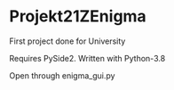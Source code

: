 # Projekt21ZEnigma

First project done for University

Requires PySide2. Written with Python-3.8

Open through enigma_gui.py
